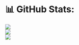 # 📊 GitHub Stats:
![](https://github-readme-stats.vercel.app/api?username=Mohamed8Zanaty&theme=nightowl&hide_border=false&include_all_commits=true&count_private=true)<br/>
![](https://nirzak-streak-stats.vercel.app/?user=Mohamed8Zanaty&theme=nightowl&hide_border=false)<br/>
![](https://github-readme-stats.vercel.app/api/top-langs/?username=Mohamed8Zanaty&theme=nightowl&hide_border=false&include_all_commits=true&count_private=true&layout=compact)